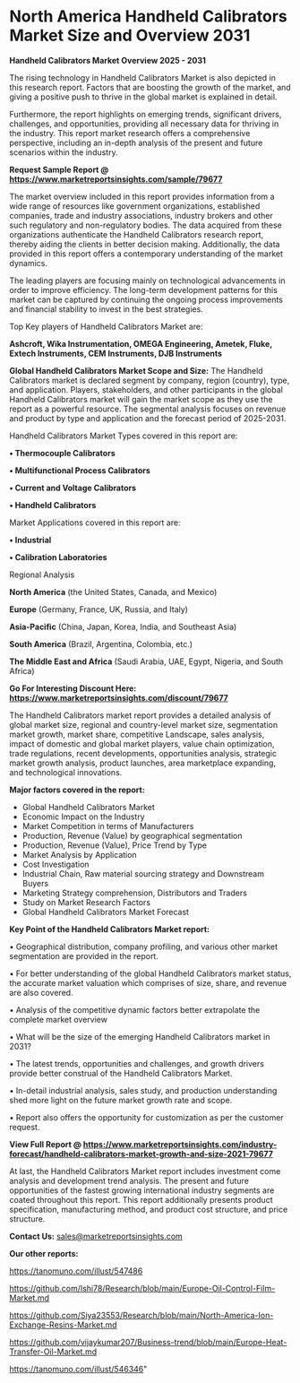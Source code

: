 # North America Handheld Calibrators Market Size and Overview 2031

<Strong> Handheld Calibrators Market Overview 2025 - 2031</strong>

The rising technology in Handheld Calibrators Market is also depicted in this research report. Factors that are boosting the growth of the market, and giving a positive push to thrive in the global market is explained in detail.

Furthermore, the report highlights on emerging trends, significant drivers, challenges, and opportunities, providing all necessary data for thriving in the industry. This report market research offers a comprehensive perspective, including an in-depth analysis of the present and future scenarios within the industry.

<strong>Request Sample Report @ <a href=https://www.marketreportsinsights.com/sample/79677>https://www.marketreportsinsights.com/sample/79677</a></strong>

The market overview included in this report provides information from a wide range of resources like government organizations, established companies, trade and industry associations, industry brokers and other such regulatory and non-regulatory bodies. The data acquired from these organizations authenticate the Handheld Calibrators research report, thereby aiding the clients in better decision making. Additionally, the data provided in this report offers a contemporary understanding of the market dynamics.

The leading players are focusing mainly on technological advancements in order to improve efficiency. The long-term development patterns for this market can be captured by continuing the ongoing process improvements and financial stability to invest in the best strategies.

Top Key players of Handheld Calibrators Market are:

<strong>Ashcroft, Wika Instrumentation, OMEGA Engineering, Ametek, Fluke, Extech Instruments, CEM Instruments, DJB Instruments</strong>

<strong><b>Global Handheld Calibrators Market Scope and Size:</b></strong>
The Handheld Calibrators market is declared segment by company, region (country), type, and application. Players, stakeholders, and other participants in the global Handheld Calibrators market will gain the market scope as they use the report as a powerful resource. The segmental analysis focuses on revenue and product by type and application and the forecast period of 2025-2031.

Handheld Calibrators Market Types covered in this report are:

<strong>• Thermocouple Calibrators

• Multifunctional Process Calibrators

• Current and Voltage Calibrators

• Handheld Calibrators</strong>

Market Applications covered in this report are:

<strong>• Industrial

• Calibration Laboratories</strong> 

Regional Analysis

<strong>North America</strong> (the United States, Canada, and Mexico)

<strong>Europe</strong> (Germany, France, UK, Russia, and Italy)

<strong>Asia-Pacific</strong> (China, Japan, Korea, India, and Southeast Asia)

<strong>South America</strong> (Brazil, Argentina, Colombia, etc.)

<strong>The Middle East and Africa</strong> (Saudi Arabia, UAE, Egypt, Nigeria, and South Africa)

<strong>Go For Interesting Discount Here: <a href=https://www.marketreportsinsights.com/discount/79677>https://www.marketreportsinsights.com/discount/79677</a></strong>

The Handheld Calibrators market report provides a detailed analysis of global market size, regional and country-level market size, segmentation market growth, market share, competitive Landscape, sales analysis, impact of domestic and global market players, value chain optimization, trade regulations, recent developments, opportunities analysis, strategic market growth analysis, product launches, area marketplace expanding, and technological innovations.

<strong><b>Major factors covered in the report:</b></strong>
<ul>
  <li>Global Handheld Calibrators Market </li>
  <li>Economic Impact on the Industry</li>
  <li>Market Competition in terms of Manufacturers</li>
  <li>Production, Revenue (Value) by geographical segmentation</li>
  <li>Production, Revenue (Value), Price Trend by Type</li>
  <li>Market Analysis by Application</li>
  <li>Cost Investigation</li>
  <li>Industrial Chain, Raw material sourcing strategy and Downstream Buyers</li>
  <li>Marketing Strategy comprehension, Distributors and Traders</li>
  <li>Study on Market Research Factors</li>
  <li>Global Handheld Calibrators Market Forecast</li>
</ul>

<strong><b>Key Point of the Handheld Calibrators Market report:</b></strong>

• Geographical distribution, company profiling, and various other market segmentation are provided in the report.

• For better understanding of the global Handheld Calibrators market status, the accurate market valuation which comprises of size, share, and revenue are also covered.

• Analysis of the competitive dynamic factors better extrapolate the complete market overview

• What will be the size of the emerging Handheld Calibrators market in 2031?

• The latest trends, opportunities and challenges, and growth drivers provide better construal of the Handheld Calibrators Market.

• In-detail industrial analysis, sales study, and production understanding shed more light on the future market growth rate and scope.

• Report also offers the opportunity for customization as per the customer request.

<strong><b>View Full Report @ <a href=https://www.marketreportsinsights.com/industry-forecast/handheld-calibrators-market-growth-and-size-2021-79677>https://www.marketreportsinsights.com/industry-forecast/handheld-calibrators-market-growth-and-size-2021-79677</a></b></strong>


At last, the Handheld Calibrators Market report includes investment come analysis and development trend analysis. The present and future opportunities of the fastest growing international industry segments are coated throughout this report. This report additionally presents product specification, manufacturing method, and product cost structure, and price structure.

<strong>Contact Us:</strong>
sales@marketreportsinsights.com

<strong>Our other reports:</strong>

<a href=https://tanomuno.com/illust/547486>https://tanomuno.com/illust/547486</a>

<a href=https://github.com/Ishi78/Research/blob/main/Europe-Oil-Control-Film-Market.md>https://github.com/Ishi78/Research/blob/main/Europe-Oil-Control-Film-Market.md</a>

<a href=https://github.com/Siya23553/Research/blob/main/North-America-Ion-Exchange-Resins-Market.md>https://github.com/Siya23553/Research/blob/main/North-America-Ion-Exchange-Resins-Market.md</a>

<a href=https://github.com/vijaykumar207/Business-trend/blob/main/Europe-Heat-Transfer-Oil-Market.md>https://github.com/vijaykumar207/Business-trend/blob/main/Europe-Heat-Transfer-Oil-Market.md</a>

<a href=https://tanomuno.com/illust/546346>https://tanomuno.com/illust/546346</a>"
